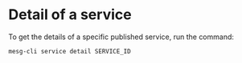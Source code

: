 # Detail of a service

To get the details of a specific published service, run the command:

```bash
mesg-cli service detail SERVICE_ID
```



